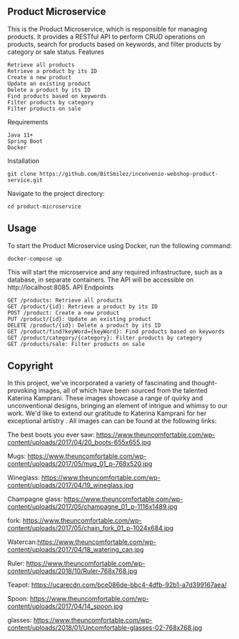 ## Product Microservice

This is the Product Microservice, which is responsible for managing products. It provides a RESTful API to perform CRUD operations on products, search for products based on keywords, and filter products by category or sale status.
Features

    Retrieve all products
    Retrieve a product by its ID
    Create a new product
    Update an existing product
    Delete a product by its ID
    Find products based on keywords
    Filter products by category
    Filter products on sale

Requirements

    Java 11+
    Spring Boot
    Docker

Installation

    git clone https://github.com/BitSmilez/inconvenio-webshop-product-service.git

Navigate to the project directory:



    cd product-microservice



## Usage

To start the Product Microservice using Docker, run the following command:



    docker-compose up

This will start the microservice and any required infrastructure, such as a database, in separate containers. The API will be accessible on http://localhost:8085.
API Endpoints

    GET /products: Retrieve all products
    GET /product/{id}: Retrieve a product by its ID
    POST /product: Create a new product
    PUT /product/{id}: Update an existing product
    DELETE /product/{id}: Delete a product by its ID
    GET /product/find?keyWord={keyWord}: Find products based on keywords
    GET /product/category/{category}: Filter products by category
    GET /products/sale: Filter products on sale

## Copyright
In this project, we've incorporated a variety of fascinating and thought-provoking images, all of which have been sourced from the talented Katerina Kamprani. These images showcase a range of quirky and unconventional designs, bringing an element of intrigue and whimsy to our work. We'd like to extend our gratitude to Katerina Kamprani for her exceptional artistry . All images can can be found at the following links:

The best boots you ever saw: https://www.theuncomfortable.com/wp-content/uploads/2017/04/20_boots-655x655.jpg 

Mugs: https://www.theuncomfortable.com/wp-content/uploads/2017/05/mug_01_p-768x520.jpg

Wineglass: https://www.theuncomfortable.com/wp-content/uploads/2017/04/19_wineglass.jpg

Champagne glass: https://www.theuncomfortable.com/wp-content/uploads/2017/05/champagne_01_p-1116x1489.jpg

fork: https://www.theuncomfortable.com/wp-content/uploads/2017/05/chain_fork_01_p-1024x684.jpg

Watercan:https://www.theuncomfortable.com/wp-content/uploads/2017/04/18_watering_can.jpg

Ruler: https://www.theuncomfortable.com/wp-content/uploads/2018/10/Ruler-768x768.jpg 

Teapot: https://ucarecdn.com/bce086de-bbc4-4dfb-92b1-a7d399167aea/

Spoon: https://www.theuncomfortable.com/wp-content/uploads/2017/04/14_spoon.jpg

glasses: https://www.theuncomfortable.com/wp-content/uploads/2018/01/Uncomfortable-glasses-02-768x768.jpg





